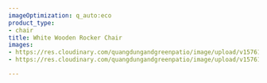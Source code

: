 ```yaml
---
imageOptimization: q_auto:eco
product_type:
- chair
title: White Wooden Rocker Chair
images:
- https://res.cloudinary.com/quangdungandgreenpatio/image/upload/v1576133684/posts/DSC07653_fkkhgj.png
- https://res.cloudinary.com/quangdungandgreenpatio/image/upload/v1576133682/posts/DSC07650_mgtopu.png

---
```

